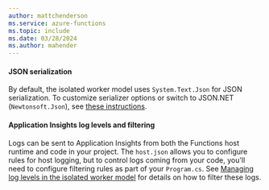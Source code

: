 ```yaml
---
author: mattchenderson
ms.service: azure-functions
ms.topic: include
ms.date: 03/28/2024
ms.author: mahender
---
```


#### JSON serialization

By default, the isolated worker model uses `System.Text.Json` for JSON serialization. To customize serializer options or switch to JSON.NET (`Newtonsoft.Json`), see [these instructions](../articles/azure-functions/dotnet-isolated-process-guide.md#customizing-json-serialization).

#### Application Insights log levels and filtering

Logs can be sent to Application Insights from both the Functions host runtime and code in your project. The `host.json` allows you to configure rules for host logging, but to control logs coming from your code, you'll need to configure filtering rules as part of your `Program.cs`. See [Managing log levels in the isolated worker model](../articles/azure-functions/dotnet-isolated-process-guide.md#managing-log-levels) for details on how to filter these logs.
